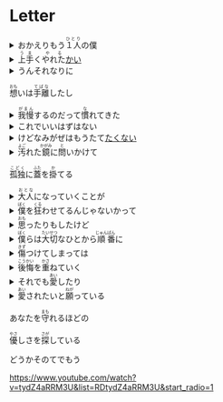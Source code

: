 <h1>Letter</h1>
<details><summary>おかえりもう<ruby>１人<rt>ひとり</rt></ruby>の僕</summary>欢迎回来，另一个我</details>
<details><summary><ruby>上手<rt>うま</rt></ruby>く<ruby>やれた<rt>やる</rt></ruby><a href="/grammar/%E3%81%97%E3%82%85%E3%81%86%E3%81%98%E3%82%87/%E3%81%8B%E3%81%84.md">かい</a></summary>一切还顺利吗</details>
<details><summary>うんそれなりに</summary>嗯 还可以</details>
<p><ruby>想<rt>おも</rt></ruby>いは<ruby>手離<rt>てばな</rt></ruby>したし</p><details><summary><ruby>我慢<rt>がまん</rt></ruby>するのだって<ruby>慣<rt>な</rt></ruby>れてきた</summary>我已经习惯忍耐</details>
<details><summary>これでいいはずはない</summary>虽然这不是最好的</details>
<details><summary>けどなみがぜはもうたて<a href="/grammar/%E3%81%98%E3%82%87%E3%81%A9%E3%81%86/%E3%81%9F%E3%81%84.md">たく</a><a href="/grammar/%E3%81%98%E3%82%87%E3%81%A9%E3%81%86/%E3%81%AA%E3%81%84.md">ない</a></summary>但是我已经不想再做任何事情了</details>
<details><summary><ruby>汚<rt>よご</rt></ruby>れた<ruby>鏡<rt>かがみ</rt></ruby>に<ruby>問<rt>と</rt></ruby>いかけて</summary>我质问着肮脏的镜子</details>
<p><ruby>孤独<rt>こどく</rt></ruby>に<ruby>蓋<rt>ふた</rt></ruby>を<ruby>掛<rt>か</rt></ruby>てる</p><details><summary><ruby>大人<rt>おとな</rt></ruby>になっていくことが</summary>是不是因为成为了大人</details>
<details><summary><ruby>僕<rt>ぼく</rt></ruby>を<ruby>狂<rt>くる</rt></ruby>わせてるんじゃないかって</summary>让我失去了理智</details>
<details><summary><ruby>思<rt>おも</rt></ruby>ったりもしたけど</summary>有时也会这样问自己</details>
<details><summary><ruby>僕<rt>ぼく</rt></ruby>らは<ruby>大切<rt>たいせつ</rt></ruby>なひとから<ruby>順<rt>じゅん</rt></ruby><ruby>番<rt>ばん</rt></ruby>に</summary>我们总是从最重要的人开始</details>
<details><summary><ruby>傷<rt>きず</rt></ruby>つけてしまっては</summary>不停伤害着他们</details>
<details><summary><ruby>後悔<rt>こうかい</rt></ruby>を<ruby>重<rt>かさ</rt></ruby>ねていく</summary>然后又为此后悔，不停循环着</details>
<details><summary>それでも<ruby>愛<rt>あい</rt></ruby>したり</summary>但是我们还是盼望着</details>
<details><summary><ruby>愛<rt>あい</rt></ruby>されたいと<ruby>願<rt>ねが</rt></ruby>っている</summary>爱与被爱</details>
<p>あなたを<ruby>守<rt>まも</rt></ruby>れるほどの</p><p><ruby>優<rt>やさ</rt></ruby>しさを<ruby>探<rt>さが</rt></ruby>している</p><p>どうかそのてでもう</p><p><a href="https://www.youtube.com/watch?v=tydZ4aRRM3U&list=RDtydZ4aRRM3U&start_radio=1">https://www.youtube.com/watch?v=tydZ4aRRM3U&amp;list=RDtydZ4aRRM3U&amp;start_radio=1</a></p>